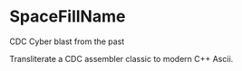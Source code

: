 # SpaceFillName
CDC Cyber blast from the past

Transliterate a CDC assembler classic to modern C++ Ascii.
